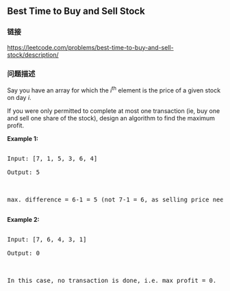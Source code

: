 ## Best Time to Buy and Sell Stock  
### 链接  
https://leetcode.com/problems/best-time-to-buy-and-sell-stock/description/  
### 问题描述
Say you have an array for which the *i*<sup>th</sup> element is the price of a given stock on day *i*.

If you were only permitted to complete at most one transaction (ie, buy one and sell one share of the stock), design an algorithm to find the maximum profit.

**Example 1:**<br />
<pre>
Input: [7, 1, 5, 3, 6, 4]
Output: 5

max. difference = 6-1 = 5 (not 7-1 = 6, as selling price needs to be larger than buying price)
</pre>


**Example 2:**<br />
<pre>
Input: [7, 6, 4, 3, 1]
Output: 0

In this case, no transaction is done, i.e. max profit = 0.
</pre>

